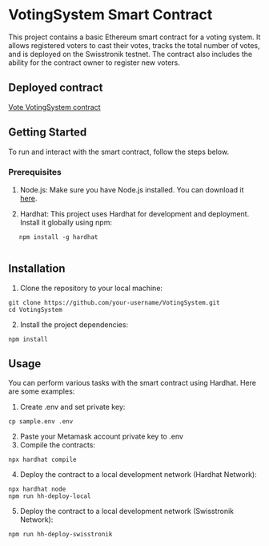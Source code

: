 # VotingSystem Smart Contract

This project contains a basic Ethereum smart contract for a voting system. It allows registered voters to cast their votes, tracks the total number of votes, and is deployed on the Swisstronik testnet. The contract also includes the ability for the contract owner to register new voters.

## Deployed contract

[Vote VotingSystem contract](https://explorer-evm.testnet.swisstronik.com/address/0xE5dE1Ce7b3bD05a429A1829Cc7D9F103AeBFf8Dd)
## Getting Started

To run and interact with the smart contract, follow the steps below.

### Prerequisites

1. Node.js: Make sure you have Node.js installed. You can download it [here](https://nodejs.org/).

2. Hardhat: This project uses Hardhat for development and deployment. Install it globally using npm:

```
   npm install -g hardhat


```

## Installation
1. Clone the repository to your local machine:

```
git clone https://github.com/your-username/VotingSystem.git
cd VotingSystem

```
2. Install the project dependencies:
```
npm install
```

## Usage
You can perform various tasks with the smart contract using Hardhat. Here are some examples:
1. Create .env and set private key:
```
cp sample.env .env
```
2. Paste your Metamask account private key to .env
3. Compile the contracts:

```
npx hardhat compile

```

4. Deploy the contract to a local development network (Hardhat Network):
```
npx hardhat node
npm run hh-deploy-local
```

5. Deploy the contract to a local development network (Swisstronik Network):
```
npm run hh-deploy-swisstronik
```
 
